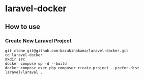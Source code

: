 # laravel-docker

## How to use

### Create New Laravel Project

```
git clone git@github.com:kazukinakama/laravel-docker.git
cd laravel-docker
mkdir src
docker compose up -d --build
docker compose exec php composer create-project --prefer-dist laravel/laravel .
```
